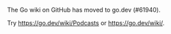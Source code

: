 The Go wiki on GitHub has moved to go.dev (#61940).

Try <https://go.dev/wiki/Podcasts> or <https://go.dev/wiki/>.

